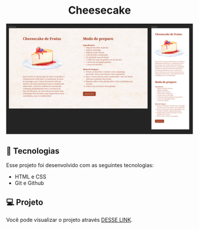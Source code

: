 <h1 align="center">Cheesecake</h1>

<img src=".github/preview.png">

## 🚀 Tecnologias

Esse projeto foi desenvolvido com as seguintes tecnologias:

- HTML e CSS
- Git e Github

## 💻 Projeto

Você pode visualizar o projeto através [DESSE LINK](https://cheesecake-jet.vercel.app/).
